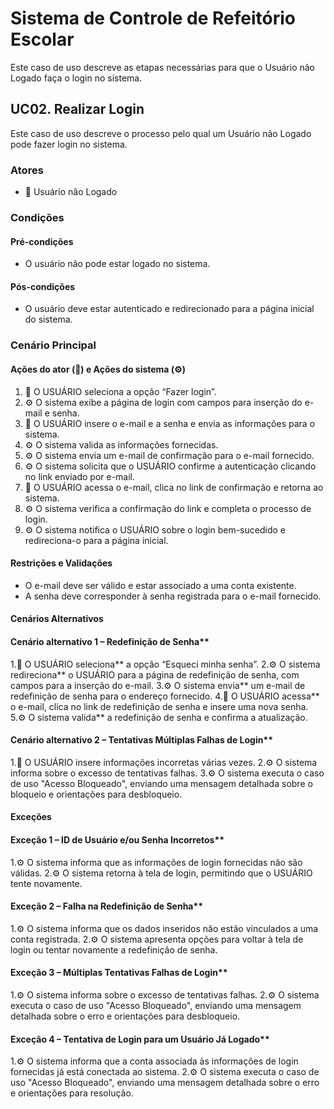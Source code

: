 # Sistema de Controle de Refeitório Escolar

Este caso de uso descreve as etapas necessárias para que o Usuário não Logado faça o login no sistema.

## UC02. Realizar Login

Este caso de uso descreve o processo pelo qual um Usuário não Logado pode fazer login no sistema.

### Atores
- 👤 Usuário não Logado

### Condições
#### Pré-condições
- O usuário não pode estar logado no sistema.
  
#### Pós-condições 
- O usuário deve estar autenticado e redirecionado para a página inicial do sistema.

### Cenário Principal
#### Ações do ator (👤) e Ações do sistema (⚙️)
1. 👤 O USUÁRIO seleciona a opção “Fazer login”.
2. ⚙️ O sistema exibe a página de login com campos para inserção do e-mail e senha.
3. 👤 O USUÁRIO insere o e-mail e a senha e envia as informações para o sistema.
4. ⚙️ O sistema valida as informações fornecidas.
5. ⚙️ O sistema envia um e-mail de confirmação para o e-mail fornecido.
6. ⚙️ O sistema solicita que o USUÁRIO confirme a autenticação clicando no link enviado por e-mail.
7. 👤 O USUÁRIO acessa o e-mail, clica no link de confirmação e retorna ao sistema.
8. ⚙️ O sistema verifica a confirmação do link e completa o processo de login.
9. ⚙️ O sistema notifica o USUÁRIO sobre o login bem-sucedido e redireciona-o para a página inicial.

#### Restrições e Validações
- O e-mail deve ser válido e estar associado a uma conta existente.
- A senha deve corresponder à senha registrada para o e-mail fornecido.

#### Cenários Alternativos
#### Cenário alternativo 1 – Redefinição de Senha**
  1.👤 O USUÁRIO seleciona** a opção “Esqueci minha senha”.
  2.⚙️ O sistema redireciona** o USUÁRIO para a página de redefinição de senha, com campos para a inserção do e-mail.
  3.⚙️ O sistema envia** um e-mail de redefinição de senha para o endereço fornecido.
  4.👤 O USUÁRIO acessa** o e-mail, clica no link de redefinição de senha e insere uma nova senha.
  5.⚙️ O sistema valida** a redefinição de senha e confirma a atualização.

#### Cenário alternativo 2 – Tentativas Múltiplas Falhas de Login**
  1.👤 O USUÁRIO insere informações incorretas várias vezes.
  2.⚙️ O sistema informa sobre o excesso de tentativas falhas.
  3.⚙️ O sistema executa o caso de uso "Acesso Bloqueado", enviando uma mensagem detalhada sobre o bloqueio e orientações para desbloqueio.

#### Exceções
#### Exceção 1 – ID de Usuário e/ou Senha Incorretos**
  1.⚙️ O sistema informa que as informações de login fornecidas não são válidas.
  2.⚙️ O sistema retorna à tela de login, permitindo que o USUÁRIO tente novamente.

#### Exceção 2 – Falha na Redefinição de Senha**
  1.⚙️ O sistema informa que os dados inseridos não estão vinculados a uma conta registrada.
  2.⚙️ O sistema apresenta opções para voltar à tela de login ou tentar novamente a redefinição de senha.

#### Exceção 3 – Múltiplas Tentativas Falhas de Login**
  1.⚙️ O sistema informa sobre o excesso de tentativas falhas.
  2.⚙️ O sistema executa o caso de uso "Acesso Bloqueado", enviando uma mensagem detalhada sobre o erro e orientações para desbloqueio.

#### Exceção 4 – Tentativa de Login para um Usuário Já Logado**
  1.⚙️ O sistema informa que a conta associada às informações de login fornecidas já está conectada ao sistema.
  2.⚙️ O sistema executa o caso de uso "Acesso Bloqueado", enviando uma mensagem detalhada sobre o erro e orientações para resolução.
